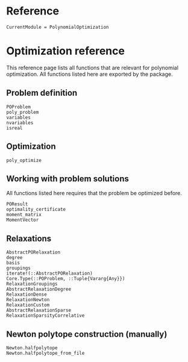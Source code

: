 # Reference

```@meta
CurrentModule = PolynomialOptimization
```

# Optimization reference
This reference page lists all functions that are relevant for polynomial optimization. All functions listed here are exported
by the package.

## Problem definition
```@docs
POProblem
poly_problem
variables
nvariables
isreal
```

## Optimization
```@docs
poly_optimize
```

## Working with problem solutions
All functions listed here requires that the problem be optimized before.
```@docs
POResult
optimality_certificate
moment_matrix
MomentVector
```

## Relaxations
```@docs
AbstractPORelaxation
degree
basis
groupings
iterate!(::AbstractPORelaxation)
Core.Type(::POProblem, ::Tuple{Vararg{Any}})
RelaxationGroupings
AbstractRelaxationDegree
RelaxationDense
RelaxationNewton
RelaxationCustom
AbstractRelaxationSparse
RelaxationSparsityCorrelative
```

## Newton polytope construction (manually)
```@docs
Newton.halfpolytope
Newton.halfpolytope_from_file
```